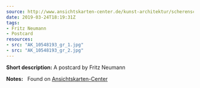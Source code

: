 ```yaml
---
source: http://www.ansichtskarten-center.de/kunst-architektur/scherenschnitte-druck/kuenstlerkarte-scherenschnitt-segelboot-kreuzer-handschnitt-von-fritz-neumann-gute
date: 2019-03-24T18:19:31Z
tags:
- Fritz Neumann
- Postcard
resources:
- src: "AK_10548193_gr_1.jpg"
- src: "AK_10548193_gr_2.jpg"
---
```


**Short description:** A postcard by Fritz Neumann

**Notes:** &nbsp; Found on [Ansichtskarten-Center](http://www.ansichtskarten-center.de/kunst-architektur/scherenschnitte-druck/kuenstlerkarte-scherenschnitt-segelboot-kreuzer-handschnitt-von-fritz-neumann-gute)

